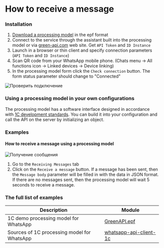 # How to receive a message
### Installation
1. [Download a processing model](https://github.com/green-api/whatsapp-1c-example/releases/download/1.0/GreenAPI.epf) in the epf format
2. Connect to the service through the assistant built into the processing model or via [green-api.com](https://green-api.com/) web site. Get ``API Token`` and ``ID Instance``
3. Launch in a browser or thin client and specify connection parameters (``API Token`` and ``ID Instance``)
4. Scan QR code from your WhatsApp mobile phone. (Chats menu -> All functions icon -> Linked devices -> Device linking)
6. In the processing model form click the ``Check connection`` button. The form status parameter should change to "Connected"

![`Проверить подключение`](https://github.com/green-api/whatsapp-api-client-1c/blob/master/media/Login.png?raw=true)

### Using a processing model in your own configurations

The processing model has a software interface designed in accordance with [1C development standards](https://its.1c.ru/db/v8std). You can build it into your configuration and call the API on the server by initializing an object.

### Examples

#### How to receive a message using a processing model

![`Получение сообщения`](https://github.com/green-api/whatsapp-api-client-1c/blob/master/media/Receiving.png?raw=true)

1. Go to the ``Receiving Messages`` tab
2. Click on the ``Receive a message`` button. If a message has been sent, then the ``Message body`` parameter will be filled in with the data in JSON format. If there are no messages sent, then the processing model will wait 5 seconds to receive a message.

### The full list of examples

Description |  Module
----- | ----- 
1C demo processing model for WhatsApp| [GreenAPI.epf](https://github.com/green-api/whatsapp-1c-example/releases/download/1.0/GreenAPI.epf)
Sources of 1C processing model for WhatsApp| [whatsapp-api-client-1c](https://github.com/green-api/whatsapp-api-client-1c)
